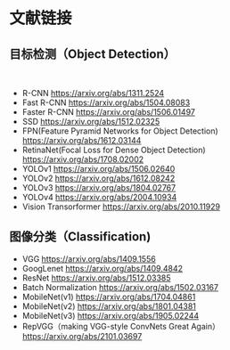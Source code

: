 # 文献链接
## 目标检测（Object Detection）
<br>

* R-CNN https://arxiv.org/abs/1311.2524
* Fast R-CNN https://arxiv.org/abs/1504.08083
* Faster R-CNN https://arxiv.org/abs/1506.01497
* SSD https://arxiv.org/abs/1512.02325
* FPN(Feature Pyramid Networks for Object Detection) https://arxiv.org/abs/1612.03144
* RetinaNet(Focal Loss for Dense Object Detection) https://arxiv.org/abs/1708.02002
* YOLOv1 https://arxiv.org/abs/1506.02640
* YOLOv2 https://arxiv.org/abs/1612.08242
* YOLOv3 https://arxiv.org/abs/1804.02767
* YOLOv4 https://arxiv.org/abs/2004.10934
* Vision Transorformer https://arxiv.org/abs/2010.11929



## 图像分类（Classification)

* VGG https://arxiv.org/abs/1409.1556
* GoogLenet  https://arxiv.org/abs/1409.4842
* ResNet https://arxiv.org/abs/1512.03385
* Batch Normalization https://arxiv.org/abs/1502.03167
* MobileNet(v1) https://arxiv.org/abs/1704.04861
* MobileNet(v2) https://arxiv.org/abs/1801.04381
* MobileNet(v3) https://arxiv.org/abs/1905.02244
* RepVGG（making VGG-style ConvNets Great Again） https://arxiv.org/abs/2101.03697
